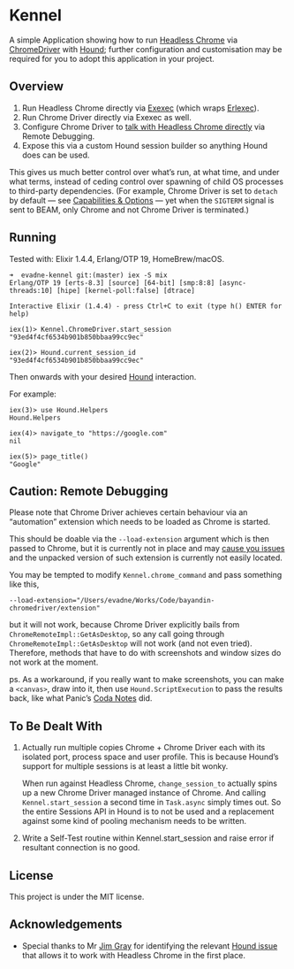 # Kennel

A simple Application showing how to run [Headless Chrome](https://developers.google.com/web/updates/2017/04/headless-chrome) via [ChromeDriver](https://sites.google.com/a/chromium.org/chromedriver/) with [Hound](https://github.com/HashNuke/hound); further configuration and customisation may be required for you to adopt this application in your project.

## Overview

1.  Run Headless Chrome directly via [Exexec](https://github.com/antipax/exexec) (which wraps [Erlexec](https://github.com/saleyn/erlexec)).
2.  Run Chrome Driver directly via Exexec as well.
3.  Configure Chrome Driver to [talk with Headless Chrome directly](https://sites.google.com/a/chromium.org/chromedriver/help/operation-not-supported-when-using-remote-debugging) via Remote Debugging.
4.  Expose this via a custom Hound session builder so anything Hound does can be used.

This gives us much better control over what’s run, at what time, and under what terms, instead of ceding control over spawning of child OS processes to third-party dependencies. (For example, Chrome Driver is set to `detach` by default — see [Capabilities & Options](https://sites.google.com/a/chromium.org/chromedriver/capabilities) — yet when the `SIGTERM` signal is sent to BEAM, only Chrome and not Chrome Driver is terminated.)

## Running

Tested with: Elixir 1.4.4, Erlang/OTP 19, HomeBrew/macOS.

```
➜  evadne-kennel git:(master) iex -S mix
Erlang/OTP 19 [erts-8.3] [source] [64-bit] [smp:8:8] [async-threads:10] [hipe] [kernel-poll:false] [dtrace]

Interactive Elixir (1.4.4) - press Ctrl+C to exit (type h() ENTER for help)

iex(1)> Kennel.ChromeDriver.start_session
"93ed4f4cf6534b901b850bbaa99cc9ec"

iex(2)> Hound.current_session_id
"93ed4f4cf6534b901b850bbaa99cc9ec"
```

Then onwards with your desired [Hound](https://hexdocs.pm/hound/readme.html) interaction.

For example:

```
iex(3)> use Hound.Helpers        
Hound.Helpers

iex(4)> navigate_to "https://google.com"
nil

iex(5)> page_title()
"Google"
```

## Caution: Remote Debugging

Please note that Chrome Driver achieves certain behaviour via an “automation” extension which needs to be loaded as Chrome is started.

This should be doable via the `--load-extension` argument which is then passed to Chrome, but it is currently not in place and may [cause you issues](https://sites.google.com/a/chromium.org/chromedriver/help/operation-not-supported-when-using-remote-debugging) and the unpacked version of such extension is currently not easily located.

You may be tempted to modify `Kennel.chrome_command` and pass something like this,

```
--load-extension="/Users/evadne/Works/Code/bayandin-chromedriver/extension"
```

but it will not work, because Chrome Driver explicitly bails from `ChromeRemoteImpl::GetAsDesktop`, so any call going through `ChromeRemoteImpl::GetAsDesktop` will not work (and not even tried). Therefore, methods that have to do with screenshots and window sizes do not work at the moment.

ps. As a workaround, if you really want to make screenshots, you can make a `<canvas>`, draw into it, then use `Hound.ScriptExecution` to pass the results back, like what Panic’s [Coda Notes](https://panic.com/blog/coda-notes-previe/) did.


## To Be Dealt With

1.  Actually run multiple copies Chrome + Chrome Driver each with its isolated port, process space and user profile. This is because Hound’s support for multiple sessions is at least a little bit wonky.

    When run against Headless Chrome, `change_session_to` actually spins up a new Chrome Driver managed instance of Chrome. And calling `Kennel.start_session` a second time in `Task.async` simply times out. So the entire Sessions API in Hound is to not be used and a replacement against some kind of pooling mechanism needs to be written.

2.  Write a Self-Test routine within Kennel.start_session and raise error if resultant connection is no good.

## License

This project is under the MIT license.

## Acknowledgements

-  Special thanks to Mr [Jim Gray](https://twitter.com/grayj_) for identifying the relevant [Hound issue](https://github.com/HashNuke/hound/issues/135#issuecomment-306702019) that allows it to work with Headless Chrome in the first place.
